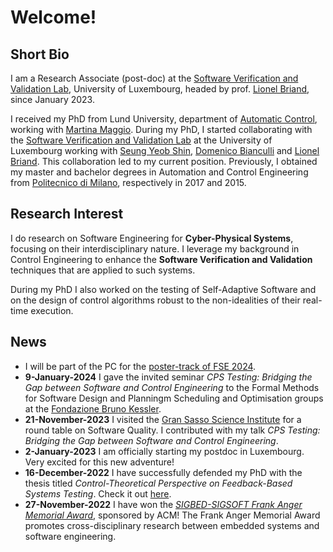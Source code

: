 # Welcome!

## Short Bio

I am a Research Associate (post-doc) at the [Software Verification and Validation Lab](https://wwwfr.uni.lu/snt/research/software_verification_and_validation_lab/), University of Luxembourg, headed by prof. [Lionel Briand](https://www.lbriand.info/), since January 2023.

I received my PhD from Lund University, department of [Automatic Control](https://control.lth.se/), working with [Martina Maggio](https://www.martinamaggio.com/main/).
During my PhD, I started collaborating with the [Software Verification and Validation Lab](https://wwwfr.uni.lu/snt/research/software_verification_and_validation_lab/) at the University of Luxembourg working with [Seung Yeob Shin](https://wwwfr.uni.lu/snt/people/seung_yeob_shin), [Domenico Bianculli](https://people.svv.lu/bianculli/) and [Lionel Briand](https://www.lbriand.info/).
This collaboration led to my current position.
Previously, I obtained my master and bachelor degrees in Automation and Control Engineering from [Politecnico di Milano](https://www.deib.polimi.it/eng/home-page), respectively in 2017 and 2015.

## Research Interest

I do research on Software Engineering for **Cyber-Physical Systems**, focusing on their interdisciplinary nature.
I leverage my background in Control Engineering to enhance the **Software Verification and Validation** techniques that are applied to such systems.

During my PhD I also worked on the testing of Self-Adaptive Software and on the design of control algorithms robust to the non-idealities of their real-time execution.

## News

 * I will be part of the PC for the [poster-track of FSE 2024](https://2024.esec-fse.org/track/fse-2024-posters).
 * **9-January-2024** I gave the invited seminar _CPS Testing: Bridging the Gap between Software and Control Engineering_ to the Formal Methods for Software Design and Planningm Scheduling and Optimisation groups at the [Fondazione Bruno Kessler](https://www.fbk.eu).
 * **21-November-2023** I visited the [Gran Sasso Science Institute](https://www.gssi.it) for a round table on Software Quality. I contributed with my talk _CPS Testing: Bridging the Gap between Software and Control Engineering_.
 * **2-January-2023** I am officially starting my postdoc in Luxembourg. Very excited for this new adventure!
 * **16-December-2022** I have successfully defended my PhD with the thesis titled _Control-Theoretical Perspective on Feedback-Based Systems Testing_. Check it out [here](https://lucris.lub.lu.se/ws/portalfiles/portal/128756726/Claudio_Mandrioli_thesis.pdf).
 * **27-November-2022** I have won the [_SIGBED-SIGSOFT Frank Anger Memorial Award_](https://sigbed.org/2022/09/19/frank-anger-memorial-award-2022/), sponsored by ACM! The Frank Anger Memorial Award promotes cross-disciplinary research between embedded systems and software engineering.

<!-- ## [Publications List](./PUBLICATIONS.md) -->

<!-- [Here](./PUBLICATIONS.md) you can find the up-to-date list of my publications. -->

<!-- ## [Service Activities](./SERVICE.md) -->

<!-- [Here](./SERVICE.md) you can find my review and service activities. -->
